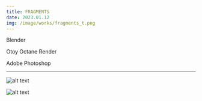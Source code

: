 ```yaml
---
title: FRAGMENTS
date: 2023.01.12
img: /image/works/fragments_t.png
---
```


Blender

Otoy Octane Render

Adobe Photoshop

<hr>



![alt text](https://lh3.google.com/u/0/d/1VdUQME3UQ3TsqjfqJsztCqILF9XG4lV8)

![alt text](https://lh3.google.com/u/0/d/1GVfQTpLvz-tMr7Plg1bmRgEJVR7hdoI8)


